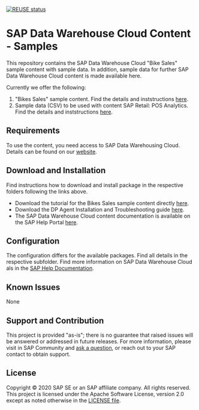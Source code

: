 [![REUSE status](https://api.reuse.software/badge/github.com/SAP-samples/data-warehouse-cloud-content)](https://api.reuse.software/info/github.com/SAP-samples/data-warehouse-cloud-content)

# SAP Data Warehouse Cloud Content - Samples
This repository contains the SAP Data Warehouse Cloud "Bike Sales" sample content with sample data. In addition, sample data for further SAP Data Warehouse Cloud content is made available here.

Currently we offer the following:
1. "Bikes Sales" sample content. Find the details and inststructions [here](Sample_Bikes_Sales_content/README.md).
2. Sample data (CSV) to be used with content SAP Retail: POS Analytics. Find the details and inststructions [here](SAP_Retail_POS_Analytics/README.md).

## Requirements
To use the content, you need access to SAP Data Warehousing Cloud. Details can be found on our [website](https://www.sapdatawarehouse.cloud).

## Download and Installation
Find instructions how to download and install package in the respective folders following the links above.

* Download the tutorial for the Bikes Sales sample content directly [here](https://github.com/SAP-samples/data-warehouse-cloud-content/blob/master/SAP%20Data%20Warehouse%20Cloud%20Content%20-%20Tutorial.pdf).  
* Download the DP Agent Installation and Troubleshooting guide [here](https://github.com/SAP-samples/data-warehouse-cloud-content/blob/master/SAP%20Data%20Warehouse%20Cloud%20-%20DP%20Agent%20Installation%20V2.pdf).
* The SAP Data Warehouse Cloud content documentation is available on the SAP Help Portal [here](https://help.sap.com/doc/4b618244ad5f4fbb8423d08996f8b891/cloud/en-US/SAP_Data_Warehouse_Cloud_Content.pdf).

## Configuration
The configuration differs for the available packages. Find all details in the respective subfolder. Find more information on SAP Data Warehouse Cloud als in the [SAP Help Documentation](https://help.sap.com/viewer/product/SAP_DATA_WAREHOUSE_CLOUD/).

## Known Issues
None

## Support and Contribution
This project is provided "as-is"; there is no guarantee that raised issues will be answered or addressed in future releases.
For more information, please visit in SAP Community and [ask a question](https://answers.sap.com/questions/ask.html), or reach out to your SAP contact to obtain support.

## License
Copyright © 2020 SAP SE or an SAP affiliate company. All rights reserved. This project is licensed under the Apache Software License, version 2.0 except as noted otherwise in the [LICENSE file](/LICENSES/Apache-2.0.txt).

